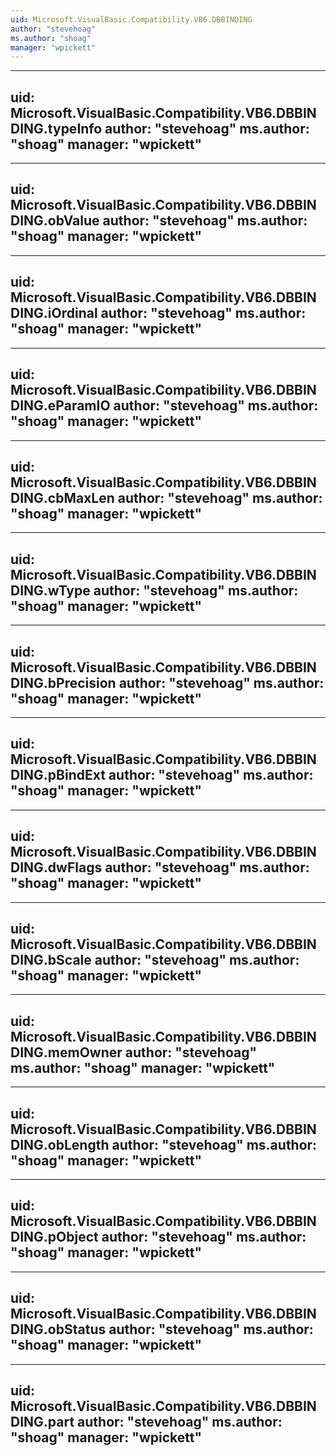 ```yaml
---
uid: Microsoft.VisualBasic.Compatibility.VB6.DBBINDING
author: "stevehoag"
ms.author: "shoag"
manager: "wpickett"
---
```


---
uid: Microsoft.VisualBasic.Compatibility.VB6.DBBINDING.typeInfo
author: "stevehoag"
ms.author: "shoag"
manager: "wpickett"
---

---
uid: Microsoft.VisualBasic.Compatibility.VB6.DBBINDING.obValue
author: "stevehoag"
ms.author: "shoag"
manager: "wpickett"
---

---
uid: Microsoft.VisualBasic.Compatibility.VB6.DBBINDING.iOrdinal
author: "stevehoag"
ms.author: "shoag"
manager: "wpickett"
---

---
uid: Microsoft.VisualBasic.Compatibility.VB6.DBBINDING.eParamIO
author: "stevehoag"
ms.author: "shoag"
manager: "wpickett"
---

---
uid: Microsoft.VisualBasic.Compatibility.VB6.DBBINDING.cbMaxLen
author: "stevehoag"
ms.author: "shoag"
manager: "wpickett"
---

---
uid: Microsoft.VisualBasic.Compatibility.VB6.DBBINDING.wType
author: "stevehoag"
ms.author: "shoag"
manager: "wpickett"
---

---
uid: Microsoft.VisualBasic.Compatibility.VB6.DBBINDING.bPrecision
author: "stevehoag"
ms.author: "shoag"
manager: "wpickett"
---

---
uid: Microsoft.VisualBasic.Compatibility.VB6.DBBINDING.pBindExt
author: "stevehoag"
ms.author: "shoag"
manager: "wpickett"
---

---
uid: Microsoft.VisualBasic.Compatibility.VB6.DBBINDING.dwFlags
author: "stevehoag"
ms.author: "shoag"
manager: "wpickett"
---

---
uid: Microsoft.VisualBasic.Compatibility.VB6.DBBINDING.bScale
author: "stevehoag"
ms.author: "shoag"
manager: "wpickett"
---

---
uid: Microsoft.VisualBasic.Compatibility.VB6.DBBINDING.memOwner
author: "stevehoag"
ms.author: "shoag"
manager: "wpickett"
---

---
uid: Microsoft.VisualBasic.Compatibility.VB6.DBBINDING.obLength
author: "stevehoag"
ms.author: "shoag"
manager: "wpickett"
---

---
uid: Microsoft.VisualBasic.Compatibility.VB6.DBBINDING.pObject
author: "stevehoag"
ms.author: "shoag"
manager: "wpickett"
---

---
uid: Microsoft.VisualBasic.Compatibility.VB6.DBBINDING.obStatus
author: "stevehoag"
ms.author: "shoag"
manager: "wpickett"
---

---
uid: Microsoft.VisualBasic.Compatibility.VB6.DBBINDING.part
author: "stevehoag"
ms.author: "shoag"
manager: "wpickett"
---
